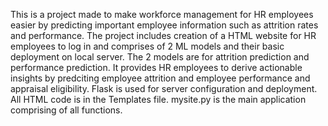 This is a project made to make workforce management for HR employees easier by predicting important employee information such as attrition rates and performance.
The project includes creation of a HTML website for HR employees to log in and comprises of  2 ML models and their basic deployment on local server.
The 2 models are for attrition prediction and performance prediction.
It provides HR employees to derive actionable insights by predciting employee attrition and employee performance and appraisal eligibility.
Flask is used for server configuration and deployment.
All HTML code is in the Templates file. 
mysite.py is the main application comprising of all functions.
